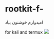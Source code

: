 # rootkit-f-

امیدوارم خوشتون بیاد 

for kali and termux
<a href="https://www.coffeebede.com/ariansyedmomen"><img class="img-fluid" src="https://coffeebede.ir/DashboardTemplateV2/app-assets/images/banner/default-yellow.svg" /></a>


